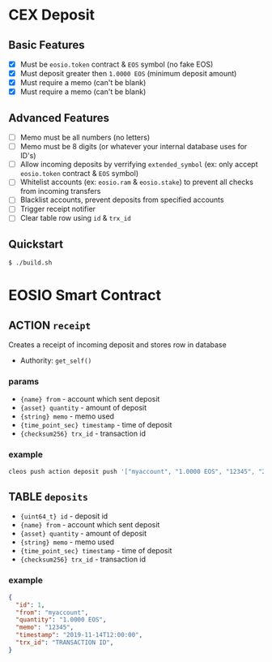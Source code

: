 # CEX Deposit

## Basic Features

- [x] Must be `eosio.token` contract & `EOS` symbol (no fake EOS)
- [x] Must deposit greater then `1.0000 EOS` (minimum deposit amount)
- [x] Must require a memo (can't be blank)
- [x] Must require a memo (can't be blank)

## Advanced Features

- [ ] Memo must be all numbers (no letters)
- [ ] Memo must be 8 digits (or whatever your internal database uses for ID's)
- [ ] Allow incoming deposits by verrifying `extended_symbol` (ex: only accept `eosio.token` contract & `EOS` symbol)
- [ ] Whitelist accounts (ex: `eosio.ram` & `eosio.stake`) to prevent all checks from incoming transfers
- [ ] Blacklist accounts, prevent deposits from specified accounts
- [ ] Trigger receipt notifier
- [ ] Clear table row using `id` & `trx_id`

## Quickstart

```bash
$ ./build.sh
```

# EOSIO Smart Contract

## ACTION `receipt`

Creates a receipt of incoming deposit and stores row in database

- Authority:  `get_self()`

### params

- `{name} from` - account which sent deposit
- `{asset} quantity` - amount of deposit
- `{string} memo` - memo used
- `{time_point_sec} timestamp` - time of deposit
- `{checksum256} trx_id` - transaction id

### example

```bash
cleos push action deposit push '["myaccount", "1.0000 EOS", "12345", "2019-11-14T12:00:00", "TRANSACTION ID"]' -p deposit
```

## TABLE `deposits`

- `{uint64_t} id` - deposit id
- `{name} from` - account which sent deposit
- `{asset} quantity` - amount of deposit
- `{string} memo` - memo used
- `{time_point_sec} timestamp` - time of deposit
- `{checksum256} trx_id` - transaction id

### example

```json
{
  "id": 1,
  "from": "myaccount",
  "quantity": "1.0000 EOS",
  "memo": "12345",
  "timestamp": "2019-11-14T12:00:00",
  "trx_id": "TRANSACTION ID",
}
```